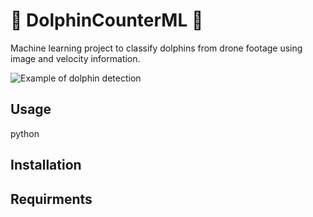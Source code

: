 # :dolphin: DolphinCounterML :dolphin:
Machine learning project to classify dolphins from drone footage using image and velocity information.

![Example of dolphin detection](https://raw.githubusercontent.com/lewisfish/dolphin-counter/master/example.png)


## Usage

python 

## Installation

## Requirments
 
